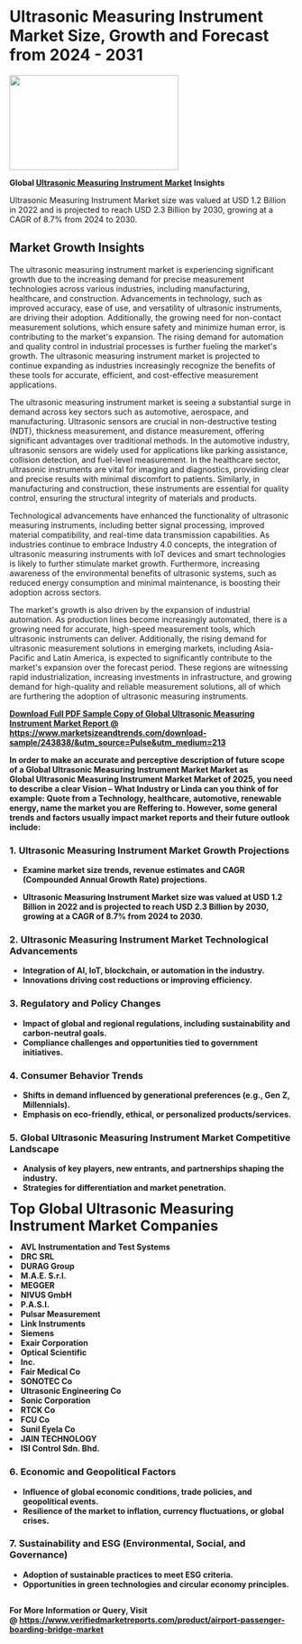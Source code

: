 <H1>Ultrasonic Measuring Instrument Market Size, Growth and Forecast from 2024 - 2031</H1><img class="aligncenter size-medium wp-image-584254" src="https://thirdeyenews.in/wp-content/uploads/2024/09/Global-Market-Research-300x168.jpeg" alt="" width="300" height="168" /><p><strong>Global&nbsp;<a href="https://www.marketsizeandtrends.com/download-sample/243838/&amp;utm_source=Pulse&amp;utm_medium=213">Ultrasonic Measuring Instrument Market</a> Insights</strong></p><p>Ultrasonic Measuring Instrument Market size was valued at USD 1.2 Billion in 2022 and is projected to reach USD 2.3 Billion by 2030, growing at a CAGR of 8.7% from 2024 to 2030.</p><p><h2>Market Growth Insights</h2> <p>The ultrasonic measuring instrument market is experiencing significant growth due to the increasing demand for precise measurement technologies across various industries, including manufacturing, healthcare, and construction. Advancements in technology, such as improved accuracy, ease of use, and versatility of ultrasonic instruments, are driving their adoption. Additionally, the growing need for non-contact measurement solutions, which ensure safety and minimize human error, is contributing to the market's expansion. The rising demand for automation and quality control in industrial processes is further fueling the market's growth. The ultrasonic measuring instrument market is projected to continue expanding as industries increasingly recognize the benefits of these tools for accurate, efficient, and cost-effective measurement applications.</p> <p><strong><a href="#"></a></strong></p> <p>The ultrasonic measuring instrument market is seeing a substantial surge in demand across key sectors such as automotive, aerospace, and manufacturing. Ultrasonic sensors are crucial in non-destructive testing (NDT), thickness measurement, and distance measurement, offering significant advantages over traditional methods. In the automotive industry, ultrasonic sensors are widely used for applications like parking assistance, collision detection, and fuel-level measurement. In the healthcare sector, ultrasonic instruments are vital for imaging and diagnostics, providing clear and precise results with minimal discomfort to patients. Similarly, in manufacturing and construction, these instruments are essential for quality control, ensuring the structural integrity of materials and products.</p> <p>Technological advancements have enhanced the functionality of ultrasonic measuring instruments, including better signal processing, improved material compatibility, and real-time data transmission capabilities. As industries continue to embrace Industry 4.0 concepts, the integration of ultrasonic measuring instruments with IoT devices and smart technologies is likely to further stimulate market growth. Furthermore, increasing awareness of the environmental benefits of ultrasonic systems, such as reduced energy consumption and minimal maintenance, is boosting their adoption across sectors.</p> <p>The market's growth is also driven by the expansion of industrial automation. As production lines become increasingly automated, there is a growing need for accurate, high-speed measurement tools, which ultrasonic instruments can deliver. Additionally, the rising demand for ultrasonic measurement solutions in emerging markets, including Asia-Pacific and Latin America, is expected to significantly contribute to the market's expansion over the forecast period. These regions are witnessing rapid industrialization, increasing investments in infrastructure, and growing demand for high-quality and reliable measurement solutions, all of which are furthering the adoption of ultrasonic measuring instruments.</p> <p><strong><a href="#"></p><p><span class=""><strong>Download Full PDF Sample Copy of Global Ultrasonic Measuring Instrument Market Report</strong> @ <a href="https://www.marketsizeandtrends.com/download-sample/243838/&amp;utm_source=Pulse&amp;utm_medium=213" target="_blank">https://www.marketsizeandtrends.com/download-sample/243838/&amp;utm_source=Pulse&amp;utm_medium=213</a></span></p><p>In order to make an accurate and perceptive description of future scope of a Global&nbsp;Ultrasonic Measuring Instrument Market Market as Global&nbsp;Ultrasonic Measuring Instrument Market Market of 2025, you need to describe a clear Vision &ndash; What Industry or Linda can you think of for example: Quote from a Technology, healthcare, automotive, renewable energy, name the market you are Reffering to. However, some general trends and factors usually impact market reports and their future outlook include:</p><h3>1.&nbsp;<strong>Ultrasonic Measuring Instrument Market Growth Projections</strong></h3><ul><li>Examine market size trends, revenue estimates and CAGR (Compounded Annual Growth Rate) projections.</li><li><p>Ultrasonic Measuring Instrument Market size was valued at USD 1.2 Billion in 2022 and is projected to reach USD 2.3 Billion by 2030, growing at a CAGR of 8.7% from 2024 to 2030.</p></li></ul><h3>2.&nbsp;<strong>Ultrasonic Measuring Instrument Market Technological Advancements</strong></h3><ul><li>Integration of AI, IoT, blockchain, or automation in the industry.</li><li>Innovations driving cost reductions or improving efficiency.</li></ul><h3>3.&nbsp;<strong>Regulatory and Policy Changes</strong></h3><ul><li>Impact of global and regional regulations, including sustainability and carbon-neutral goals.</li><li>Compliance challenges and opportunities tied to government initiatives.</li></ul><h3>4.&nbsp;<strong>Consumer Behavior Trends</strong></h3><ul><li>Shifts in demand influenced by generational preferences (e.g., Gen Z, Millennials).</li><li>Emphasis on eco-friendly, ethical, or personalized products/services.</li></ul><h3>5.&nbsp;<strong>Global Ultrasonic Measuring Instrument Market Competitive Landscape</strong></h3><ul><li>Analysis of key players, new entrants, and partnerships shaping the industry.</li><li>Strategies for differentiation and market penetration.</li></ul><p data-pm-slice="1 1 []"><span style="color: inherit; font-family: inherit; font-size: 25px;">Top Global Ultrasonic Measuring Instrument Market Companies</span></p><div class="" data-test-id=""><p><li>AVL Instrumentation and Test Systems</li><li> DRC SRL</li><li> DURAG Group</li><li> M.A.E. S.r.l.</li><li> MEGGER</li><li> NIVUS GmbH</li><li> P.A.S.I.</li><li> Pulsar Measurement</li><li> Link Instruments</li><li> Siemens</li><li> Exair Corporation</li><li> Optical Scientific</li><li> Inc.</li><li> Fair Medical Co</li><li> SONOTEC Co</li><li> Ultrasonic Engineering Co</li><li> Sonic Corporation</li><li> RTCK Co</li><li> FCU Co</li><li> Sunil Eyela Co</li><li> JAIN TECHNOLOGY</li><li> ISI Control Sdn. Bhd.</li></p></div><h3>6.&nbsp;<strong>Economic and Geopolitical Factors</strong></h3><ul><li>Influence of global economic conditions, trade policies, and geopolitical events.</li><li>Resilience of the market to inflation, currency fluctuations, or global crises.</li></ul><h3>7.&nbsp;<strong>Sustainability and ESG (Environmental, Social, and Governance)</strong></h3><ul><li>Adoption of sustainable practices to meet ESG criteria.</li><li>Opportunities in green technologies and circular economy principles.</li></ul><h2><strong style="font-size: 14px;">For More Information or Query, Visit @&nbsp;</strong><a style="background-color: #ffffff; font-size: 14px;" href="https://www.marketsizeandtrends.com/report/ultrasonic-measuring-instrument-market/" target="_blank">https://www.verifiedmarketreports.com/product/airport-passenger-boarding-bridge-market</a></h2>
